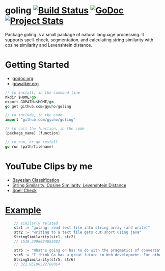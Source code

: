 goling [![Build Status](https://travis-ci.org/gyuho/goling.png?branch=master)](https://travis-ci.org/gyuho/goling) [![GoDoc](https://godoc.org/github.com/gyuho/goling?status.png)](http://godoc.org/github.com/gyuho/goling) [![Project Stats](http://www.ohloh.net/p/710664/widgets/project_thin_badge.gif)](http://www.ohloh.net/p/710664)
==========

Package goling is a small package of natural language processing. It supports spell-check, segmentation, and calculating string similarity with cosine similarity and Levenshtein distance.


Getting Started
==========
- [godoc.org](http://godoc.org/github.com/gyuho/goling)
- [gowalker.org](http://gowalker.org/github.com/gyuho/goling#_index)

```go
// to install, in the command line
mkdir $HOME/go
export GOPATH=$HOME/go
go get github.com/gyuho/goling

// to include, in the code
import "github.com/gyuho/goling"

// to call the function, in the code
[package_name].[function]

// to run, or go install
go run [path/filename]
```


YouTube Clips by me
==========
<ul>
	<li><a href="https://www.youtube.com/watch?v=dctzCcYt4AM&list=PLT6aABhFfintOGKWVWz9qMxC3qZZdHQRD&index=1" target="_blank">Bayesian Classification</li>
	<li><a href="https://www.youtube.com/watch?v=927YDZH_MLo&list=PLT6aABhFfintOGKWVWz9qMxC3qZZdHQRD" target="_blank">String Similarity, Cosine Similarity, Levenshtein Distance</li>
	<li><a href="https://www.youtube.com/watch?v=3qHx1VCcobY&list=PLT6aABhFfintOGKWVWz9qMxC3qZZdHQRD" target="_blank">Spell Check</li>
</ul>


Example
==========
```go
	// similarly related
	str1 := "golang: read text file into string array (and write)"
	str2 := "writing to a text file gets cut short using java"
	StringSimilarity(str1, str2)
	// 1538.2096034883082 

	str5 := "What's going on has to do with the pragmatics of conversation. In particular, you're flouting a conversational rule, called the Maxim of Quantity.This rule states that what a person contributes to a conversation should be neither more nor less than what is required in the context."
	str6 := "I think Go has a great future in Web development. For other applicative areas, I'm less certain as the development of the runtime is entirely focused on the problems associated with running stuff for the web: large static binaries, etc."
	StringSimilarity(str5, str6)
	// 321.95180522788064
```